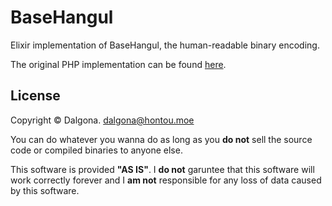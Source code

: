 # BaseHangul

Elixir implementation of BaseHangul, the human-readable binary encoding.

The original PHP implementation can be found [here](https://github.com/koreapyj/basehangul).

## License

Copyright &copy; Dalgona. <dalgona@hontou.moe>

You can do whatever you wanna do as long as you **do not** sell the source code or compiled binaries to anyone else.

This software is provided **"AS IS"**. I **do not** garuntee that this software will work correctly forever and I **am not** responsible for any loss of data caused by this software.

